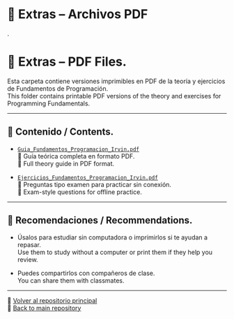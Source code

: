 # 📎 Extras – Archivos PDF
.
# 📎 Extras – PDF Files.

Esta carpeta contiene versiones imprimibles en PDF de la teoría y ejercicios de Fundamentos de Programación.  
This folder contains printable PDF versions of the theory and exercises for Programming Fundamentals.

---

## 📄 Contenido / Contents.

- [`Guia_Fundamentos_Programacion_Irvin.pdf`](./Guia_Fundamentos_Programacion_Irvin.pdf)  
  📘 Guía teórica completa en formato PDF.  
  📘 Full theory guide in PDF format.

- [`Ejercicios_Fundamentos_Programacion_Irvin.pdf`](./Ejercicios_Fundamentos_Programacion_Irvin.pdf)  
  📝 Preguntas tipo examen para practicar sin conexión.  
  📝 Exam-style questions for offline practice.

---

## 📌 Recomendaciones / Recommendations.

- Úsalos para estudiar sin computadora o imprimirlos si te ayudan a repasar.  
  Use them to study without a computer or print them if they help you review.

- Puedes compartirlos con compañeros de clase.  
  You can share them with classmates.

---

📁 [Volver al repositorio principal](../README.md)  
📁 [Back to main repository](../README.md)
